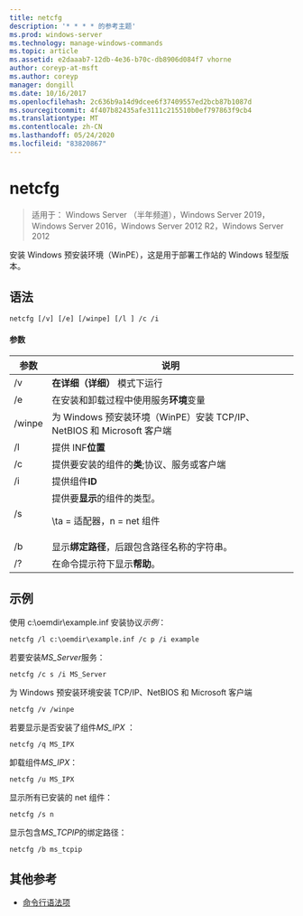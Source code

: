 ```yaml
---
title: netcfg
description: '* * * * 的参考主题'
ms.prod: windows-server
ms.technology: manage-windows-commands
ms.topic: article
ms.assetid: e2daaab7-12db-4e36-b70c-db8906d084f7 vhorne
author: coreyp-at-msft
ms.author: coreyp
manager: dongill
ms.date: 10/16/2017
ms.openlocfilehash: 2c636b9a14d9dcee6f37409557ed2bcb87b1087d
ms.sourcegitcommit: 4f407b82435afe3111c215510b0ef797863f9cb4
ms.translationtype: MT
ms.contentlocale: zh-CN
ms.lasthandoff: 05/24/2020
ms.locfileid: "83820867"
---
```

# <a name="netcfg"></a>netcfg

> 适用于： Windows Server （半年频道），Windows Server 2019，Windows Server 2016，Windows Server 2012 R2，Windows Server 2012

安装 Windows 预安装环境（WinPE），这是用于部署工作站的 Windows 轻型版本。
## <a name="syntax"></a>语法
```
netcfg [/v] [/e] [/winpe] [/l ] /c /i
```
#### <a name="parameters"></a>参数
|参数|说明|
|-------|--------|
|/v|**在详细（详细）** 模式下运行|
|/e|在安装和卸载过程中使用服务**环境**变量|
|/winpe|为 Windows 预安装环境（WinPE）安装 TCP/IP、NetBIOS 和 Microsoft 客户端|
|/l|提供 INF**位置**|
|/c|提供要安装的组件的**类**;协议、服务或客户端|
|/i|提供组件**ID**|
|/s|提供要**显示**的组件的类型。<p>\ta = 适配器，n = net 组件|
|/b|显示**绑定路径**，后跟包含路径名称的字符串。|
|/?|在命令提示符下显示**帮助**。|

## <a name="examples"></a>示例

使用 c:\oemdir\example.inf 安装协议*示例*：
```
netcfg /l c:\oemdir\example.inf /c p /i example
```
若要安装*MS_Server*服务：
```
netcfg /c s /i MS_Server
```
为 Windows 预安装环境安装 TCP/IP、NetBIOS 和 Microsoft 客户端
```
netcfg /v /winpe
```
若要显示是否安装了组件*MS_IPX* ：
```
netcfg /q MS_IPX
```
卸载组件*MS_IPX*：
```
netcfg /u MS_IPX
```
显示所有已安装的 net 组件：
```
netcfg /s n
```
显示包含*MS_TCPIP*的绑定路径：
```
netcfg /b ms_tcpip
```
## <a name="additional-references"></a>其他参考
- [命令行语法项](command-line-syntax-key.md)
